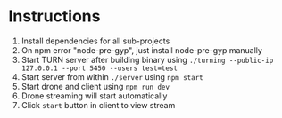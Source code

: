# Instructions
1. Install dependencies for all sub-projects
2. On npm error "node-pre-gyp", just install node-pre-gyp manually
3. Start TURN server after building binary using `./turning --public-ip 127.0.0.1 --port 5450 --users test=test`
4. Start server from within `./server` using `npm start`
5. Start drone and client using `npm run dev`
6. Drone streaming will start automatically
7. Click `start` button in client to view stream